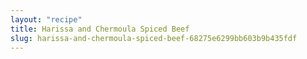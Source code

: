 ```yaml
---
layout: "recipe"
title: Harissa and Chermoula Spiced Beef
slug: harissa-and-chermoula-spiced-beef-68275e6299bb603b9b435fdf
---
```

